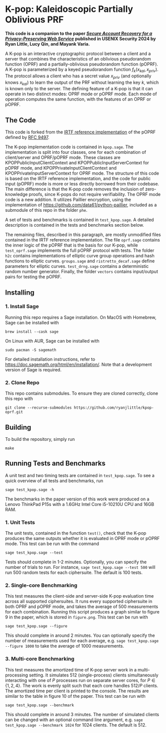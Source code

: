 # K-pop: Kaleidoscopic Partially Oblivious PRF

__This code is a companion to the paper [*Secure Account Recovery for a Privacy-Preserving Web Service*](https://www.usenix.org/conference/usenixsecurity24/presentation/little) published in USENIX Security 2024 by Ryan Little, Lucy Qin, and Mayank Varia.__

A K-pop is an interactive cryptographic protocol between a client and a server that combines the characteristics of an oblivious pseudorandom function (OPRF) and a partially-oblivious pseudorandom function (pOPRF). A K-pop is parameterized by a keyed pseudorandom function $f_k(x_{kal}, x_{priv})$. The protocol allows a client who has a secret value $x_{priv}$ (and optionally knows $x_{kal}$) to learn the output of the PRF without learning the key $k$, which is known only to the server. The defining feature of a K-pop is that it can operate in two distinct modes: OPRF mode or pOPRF mode. Each mode of operation computes the same function, with the features of an OPRF or pOPRF.


## The Code

This code is forked from the [IRTF reference implementation](https://github.com/cfrg/draft-irtf-cfrg-voprf/tree/draft-irtf-cfrg-voprf-09
) of the pOPRF defined by [RFC 9497](https://datatracker.ietf.org/doc/rfc9497/). 

The K-pop implementation code is contained in `kpop.sage`. The implementation is split into four classes, one for each combination of client/server and OPRF/pOPRF mode. These classes are KPOPPublicInputClientContext and KPOPPublicInputServerContext for pOPRF mode, and KPOPPrivateInputClientContext and KPOPPrivateInputServerContext for OPRF mode. The structure of this code is based on the IRTF reference implementation, and the code for public input (pOPRF) mode is more or less directly borrowed from their codebase. The main difference is that the K-pop code removes the inclusion of zero-knowledge proofs, since K-pops do not require verifiability. The OPRF mode code is a new addition. It utilizes Paillier encryption, using the implementation of https://github.com/data61/python-paillier, included as a submodule of this repo in the folder `phe`.

A set of tests and benchmarks is contained in `test_kpop.sage`. A detailed description is contained in the tests and benchmarks section below.

The remaining files, described in this paragraph, are mostly unmodified files contained in the IRTF reference implementation. The file `oprf.sage` contains the inner logic of the pOPRF that is the basis for our K-pop, while `test_oprf.sage` implements the full pOPRF protocol with tests. The folder `h2c` contains implementations of elliptic curve group operations and hash functions to elliptic curves. `groups.sage` and `ristretto_decaf.sage` define parameters for elliptic curves. `test_drng.sage` contains a deterministic random number generator. Finally, the folder `vectors` contains input/output pairs for testing the pOPRF.


## Installing

### 1. Install Sage

Running this repo requires a Sage installation. On MacOS with Homebrew, Sage can be installed with

```
brew install --cask sage
```

On Linux with AUR, Sage can be installed with
```
sudo pacman -S sagemath
```

For detailed installation instructions, refer to https://doc.sagemath.org/html/en/installation/. Note that a development version of Sage is required.

### 2. Clone Repo

This repo contains submodules. To ensure they are cloned correctly, clone this repo with 

```
git clone --recurse-submodules https://github.com/ryanjlittle/kpop-oprf.git
```

## Building

To build the repository, simply run

```
make
```

## Running Tests and Benchmarks

A unit test and two timing tests are contained in `test_kpop.sage`. To see a quick overview of all tests and benchmarks, run 
```commandline
sage test_kpop.sage -h
```

The benchmarks in the paper version of this work were produced on a Lenovo ThinkPad P15s with a 1.6GHz Intel Core i5-10210U CPU and 16GB RAM.

### 1. Unit Tests
The unit tests, contained in the function `test()`, check that the K-pop produces the same outputs whether it is evaluated in OPRF mode or pOPRF mode. This test can be run with the command
```commandline
sage test_kpop.sage --test
```
Tests should complete in 1-2 minutes. Optionally, you can specify the number of trials to run. For instance, `sage test_kpop.sage --test 500` will run 500 random tests for each ciphersuite. The default is 100 tests.

### 2. Single-core Benchmarking

This test measures the client-side and server-side K-pop evaluation time across all supported ciphersuites. It runs every supported ciphersuite in both OPRF and pOPRF mode, and takes the average of 500 measurements for each combination. Running this script produces a graph similar to figure 9 in the paper, which is stored in `figure.png`. This test can be run with 
```commandline
sage test_kpop.sage --figure
```
This should complete in around 2 minutes. You can optionally specify the number of measurements used for each average, e.g. `sage test_kpop.sage --figure 1000` to take the average of 1000 measurements.

### 3. Multi-core Benchmarking

This test measures the amortized time of K-pop server work in a multi-processing setting. It simulates 512 (single-process) clients simultaneously interacting with one of $P$ processes run on separate server cores, for $P\in \{1,2,4\}$. The work is evenly split such that each core handles $512/P$ clients. The amortized time per client is printed to the console. The results are similar to the table in figure 10 of the paper. This test can be run with

```commandline
sage test_kpop.sage --benchmark
```

This should complete in around 3 minutes. The number of simulated clients can be changed with an optional command line argument, e.g. `sage test_kpop.sage --benchmark 1024` for 1024 clients. The default is 512.


